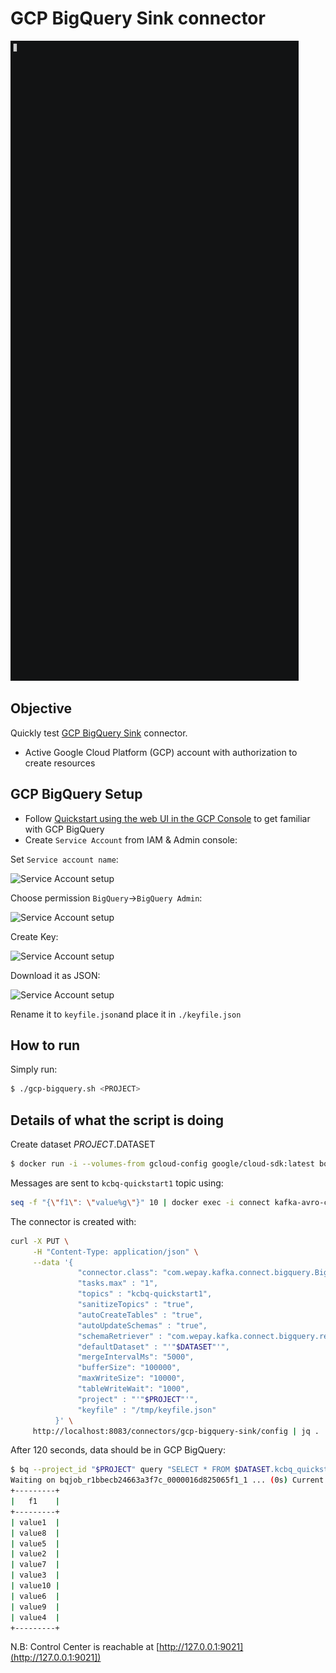 # GCP BigQuery Sink connector

![asciinema](https://github.com/vdesabou/gifs/blob/master/connect/connect-gcp-bigquery-sink/asciinema.gif?raw=true)

## Objective

Quickly test [GCP BigQuery Sink](https://docs.confluent.io/current/connect/kafka-connect-bigquery/index.html#kconnect-long-gcp-bigquery-sink-connector) connector.

* Active Google Cloud Platform (GCP) account with authorization to create resources

## GCP BigQuery Setup

* Follow [Quickstart using the web UI in the GCP Console](https://cloud.google.com/bigquery/docs/quickstarts/quickstart-web-ui) to get familiar with GCP BigQuery
* Create `Service Account` from IAM & Admin console:

Set `Service account name`:

![Service Account setup](Screenshot1.png)


Choose permission `BigQuery`->`BigQuery Admin`:

![Service Account setup](Screenshot2.png)

Create Key:

![Service Account setup](Screenshot3.png)

Download it as JSON:

![Service Account setup](Screenshot4.png)

Rename it to `keyfile.json`and place it in `./keyfile.json`


## How to run

Simply run:

```bash
$ ./gcp-bigquery.sh <PROJECT>
```

## Details of what the script is doing

Create dataset $PROJECT.$DATASET

```bash
$ docker run -i --volumes-from gcloud-config google/cloud-sdk:latest bq --project_id "$PROJECT" mk --dataset --description "used by playground" "$DATASET"
```

Messages are sent to `kcbq-quickstart1` topic using:

```bash
seq -f "{\"f1\": \"value%g\"}" 10 | docker exec -i connect kafka-avro-console-producer --broker-list broker:9092 --property schema.registry.url=http://schema-registry:8081 --topic kcbq-quickstart1 --property value.schema='{"type":"record","name":"myrecord","fields":[{"name":"f1","type":"string"}]}'
```

The connector is created with:

```bash
curl -X PUT \
     -H "Content-Type: application/json" \
     --data '{
               "connector.class": "com.wepay.kafka.connect.bigquery.BigQuerySinkConnector",
               "tasks.max" : "1",
               "topics" : "kcbq-quickstart1",
               "sanitizeTopics" : "true",
               "autoCreateTables" : "true",
               "autoUpdateSchemas" : "true",
               "schemaRetriever" : "com.wepay.kafka.connect.bigquery.retrieve.IdentitySchemaRetriever",
               "defaultDataset" : "'"$DATASET"'",
               "mergeIntervalMs": "5000",
               "bufferSize": "100000",
               "maxWriteSize": "10000",
               "tableWriteWait": "1000",
               "project" : "'"$PROJECT"'",
               "keyfile" : "/tmp/keyfile.json"
          }' \
     http://localhost:8083/connectors/gcp-bigquery-sink/config | jq .
```



After 120 seconds, data should be in GCP BigQuery:

```bash
$ bq --project_id "$PROJECT" query "SELECT * FROM $DATASET.kcbq_quickstart1;"
Waiting on bqjob_r1bbecb24663a3f7c_0000016d825065f1_1 ... (0s) Current status: DONE
+---------+
|   f1    |
+---------+
| value1  |
| value8  |
| value5  |
| value2  |
| value7  |
| value3  |
| value10 |
| value6  |
| value9  |
| value4  |
+---------+
```

N.B: Control Center is reachable at [http://127.0.0.1:9021](http://127.0.0.1:9021])
